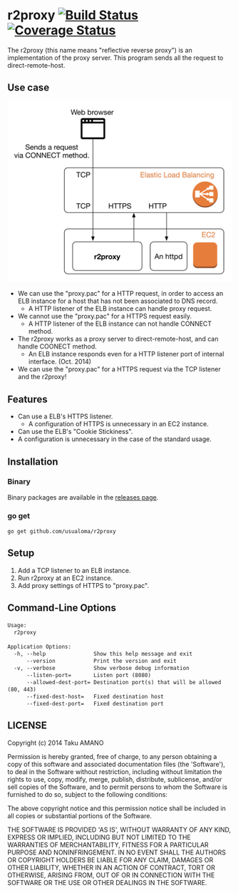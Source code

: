 # r2proxy [![Build Status](https://travis-ci.org/usualoma/r2proxy.svg?branch=master)](https://travis-ci.org/usualoma/r2proxy) [![Coverage Status](https://img.shields.io/coveralls/usualoma/r2proxy.svg)](https://coveralls.io/r/usualoma/r2proxy?branch=master)

The r2proxy (this name means "reflective reverse proxy") is an implementation of the proxy server. This program sends all the request to direct-remote-host.


## Use case

![Use case](https://raw.githubusercontent.com/usualoma/r2proxy/master/artwork/use-case.png)

* We can use the "proxy.pac" for a HTTP request, in order to access an ELB instance for a host that has not been associated to DNS record.
    * A HTTP listener of the ELB instance can handle proxy request.
* We cannot use the "proxy.pac" for a HTTPS request easily.
    * A HTTP listener of the ELB instance can not handle CONNECT method.
* The r2proxy works as a proxy server to direct-remote-host, and can handle COONECT method.
    * An ELB instance responds even for a HTTP listener port of internal interface. (Oct. 2014)
* We can use the "proxy.pac" for a HTTPS request via the TCP listener and the r2proxy!


## Features

* Can use a ELB's HTTPS listener.
    * A configuration of HTTPS is unnecessary in an EC2 instance.
* Can use the ELB's "Cookie Stickiness".
* A configuration is unnecessary in the case of the standard usage.


## Installation

### Binary

Binary packages are available in the [releases page](https://github.com/usualoma/r2proxy/releases).

### go get

```
go get github.com/usualoma/r2proxy
```


## Setup

1. Add a TCP listener to an ELB instance.
1. Run r2proxy at an EC2 instance.
1. Add proxy settings of HTTPS to "proxy.pac".


## Command-Line Options

```
Usage:
  r2proxy

Application Options:
  -h, --help               Show this help message and exit
      --version            Print the version and exit
  -v, --verbose            Show verbose debug information
      --listen-port=       Listen port (8080)
      --allowed-dest-port= Destination port(s) that will be allowed (80, 443)
      --fixed-dest-host=   Fixed destination host
      --fixed-dest-port=   Fixed destination port
```

## LICENSE

Copyright (c) 2014 Taku AMANO

Permission is hereby granted, free of charge, to any person obtaining
a copy of this software and associated documentation files (the
'Software'), to deal in the Software without restriction, including
without limitation the rights to use, copy, modify, merge, publish,
distribute, sublicense, and/or sell copies of the Software, and to
permit persons to whom the Software is furnished to do so, subject to
the following conditions:

The above copyright notice and this permission notice shall be
included in all copies or substantial portions of the Software.

THE SOFTWARE IS PROVIDED 'AS IS', WITHOUT WARRANTY OF ANY KIND,
EXPRESS OR IMPLIED, INCLUDING BUT NOT LIMITED TO THE WARRANTIES OF
MERCHANTABILITY, FITNESS FOR A PARTICULAR PURPOSE AND NONINFRINGEMENT.
IN NO EVENT SHALL THE AUTHORS OR COPYRIGHT HOLDERS BE LIABLE FOR ANY
CLAIM, DAMAGES OR OTHER LIABILITY, WHETHER IN AN ACTION OF CONTRACT,
TORT OR OTHERWISE, ARISING FROM, OUT OF OR IN CONNECTION WITH THE
SOFTWARE OR THE USE OR OTHER DEALINGS IN THE SOFTWARE.
